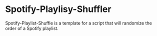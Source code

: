 # Spotify-Playlisy-Shuffler
Spotify-Playlist-Shuffle is a template for a script that will randomize the order of a Spotify playlist.
